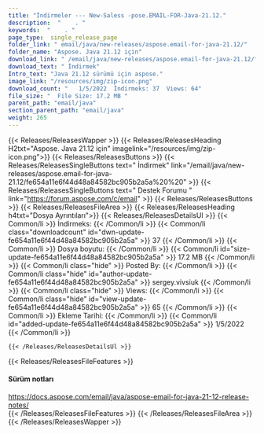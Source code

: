 ```yaml
---
title: "İndirmeler --- New-Saless -pose.EMAIL-FOR-Java-21.12." 
description:  "    . " 
keywords:  "    . " 
page_type:  single_release_page
folder_link: " email/java/new-releases/aspose.email-for-java-21.12/"
folder_name: "Aspose. Java 21.12 için"
download_link: " /email/java/new-releases/aspose.email-for-java-21.12/fe654a11e6f44d48a84582bc905b2a5a"
download_text: " İndirmek"
Intro_text: "Java 21.12 sürümü için aspose."
image_link: "/resources/img/zip-icon.png"
download_count: "   1/5/2022  İndirmeks: 37  Views: 64"
file_size: "  File Size: 17.2 MB "
parent_path: "email/java"
section_parent_path: "email/java"
weight: 265
---
```


{{< Releases/ReleasesWapper >}}
  {{< Releases/ReleasesHeading H2txt="Aspose. Java 21.12 için" imagelink="/resources/img/zip-icon.png">}}
  {{< Releases/ReleasesButtons >}}
    {{< Releases/ReleasesSingleButtons text=" İndirmek" link="/email/java/new-releases/aspose.email-for-java-21.12/fe654a11e6f44d48a84582bc905b2a5a%20%20" >}}
    {{< Releases/ReleasesSingleButtons text=" Destek Forumu " link="https://forum.aspose.com/c/email" >}}
  {{< Releases/ReleasesButtons >}}
  {{< Releases/ReleasesFileArea >}}
    {{< Releases/ReleasesHeading h4txt="Dosya Ayrıntıları">}}
    {{< Releases/ReleasesDetailsUl >}}
            {{< Common/li  >}} İndirmeks: {{< /Common/li >}} 
      {{< Common/li class="downloadcount" id="dwn-update-fe654a11e6f44d48a84582bc905b2a5a" >}} 37 {{< /Common/li >}} 
      {{< Common/li  >}} Dosya boyutu: {{< /Common/li >}} 
      {{< Common/li id="size-update-fe654a11e6f44d48a84582bc905b2a5a" >}} 17.2 MB {{< /Common/li >}} 
      {{< Common/li  class="hide" >}} Posted By: {{< /Common/li >}} 
      {{< Common/li class="hide" id="author-update-fe654a11e6f44d48a84582bc905b2a5a" >}} sergey.vivsiuk {{< /Common/li >}} 
      {{< Common/li class="hide"  >}} Views: {{< /Common/li >}} 
      {{< Common/li class="hide" id="view-update-fe654a11e6f44d48a84582bc905b2a5a" >}} 65 {{< /Common/li >}} 
      {{< Common/li  >}} Ekleme Tarihi: {{< /Common/li >}} 
      {{< Common/li id="added-update-fe654a11e6f44d48a84582bc905b2a5a" >}} 1/5/2022 {{< /Common/li >}} 

    {{< /Releases/ReleasesDetailsUl >}}

  {{< Releases/ReleasesFileFeatures >}}
      <h4>Sürüm notları</h4><div><a href="https://docs.aspose.com/email/java/aspose-email-for-java-21-12-release-notes/">https://docs.aspose.com/email/java/aspose-email-for-java-21-12-release-notes/</a></div>
  {{< /Releases/ReleasesFileFeatures >}}
 {{< /Releases/ReleasesFileArea >}}
{{< /Releases/ReleasesWapper >}}


